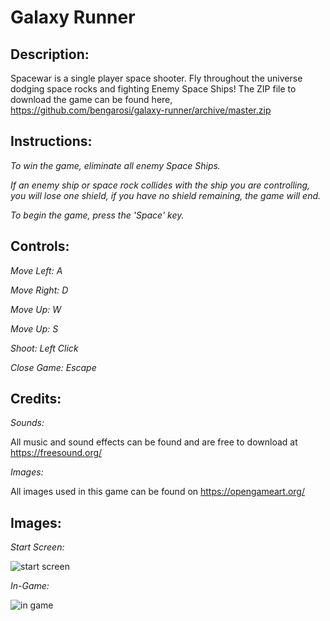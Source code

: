 # Galaxy Runner

## Description:
  Spacewar is a single player space shooter. Fly throughout the universe dodging space rocks and fighting Enemy Space Ships! The ZIP file to download the game can be found here,  https://github.com/bengarosi/galaxy-runner/archive/master.zip

## Instructions:
  _To win the game, eliminate all enemy Space Ships._

  _If an enemy ship or space rock collides with the ship you are controlling, you will lose one shield, if you have no shield remaining, the game will end._

  _To begin the game, press the 'Space' key._

## Controls:
  _Move Left: A_

  _Move Right: D_

  _Move Up: W_

  _Move Up: S_

  _Shoot: Left Click_

  _Close Game: Escape_

## Credits:
  _Sounds:_

  All music and sound effects can be found and are free to download at https://freesound.org/ 
  
  _Images:_

  All images used in this game can be found on https://opengameart.org/

## Images:
  _Start Screen:_
  
  ![start screen](https://bengarosi.github.com/space_war/assets/images/screenshots/ss1.png)

  _In-Game:_
  
  ![in game](https://bengarosi.github.com/space_war/assets/images/screenshots/ss2.png)
